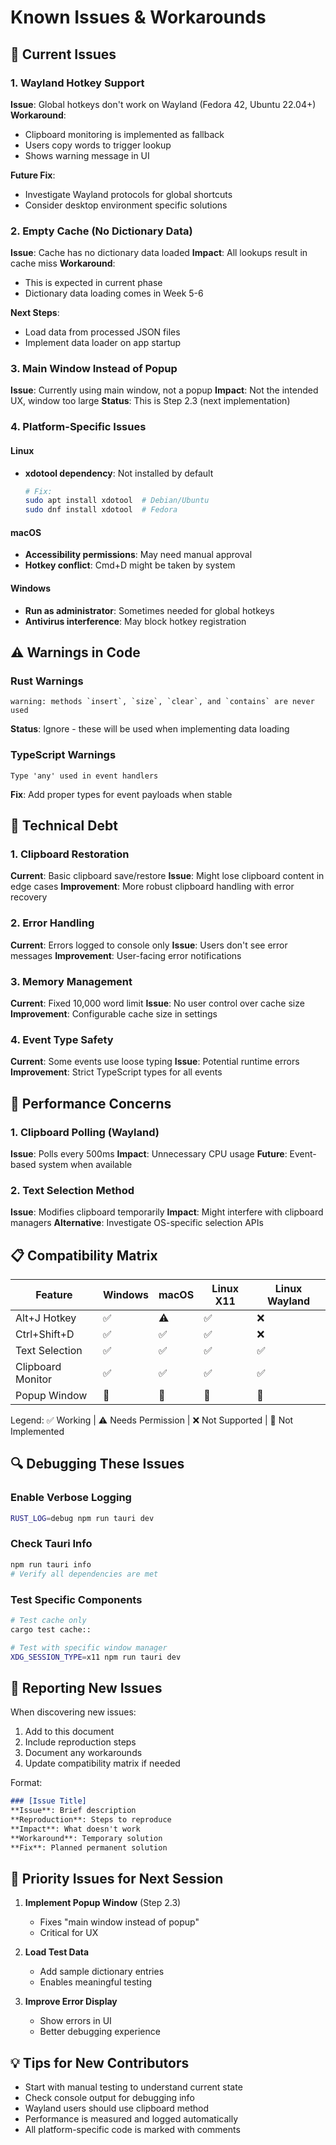 # Known Issues & Workarounds

## 🐛 Current Issues

### 1. Wayland Hotkey Support
**Issue**: Global hotkeys don't work on Wayland (Fedora 42, Ubuntu 22.04+)
**Workaround**: 
- Clipboard monitoring is implemented as fallback
- Users copy words to trigger lookup
- Shows warning message in UI

**Future Fix**: 
- Investigate Wayland protocols for global shortcuts
- Consider desktop environment specific solutions

### 2. Empty Cache (No Dictionary Data)
**Issue**: Cache has no dictionary data loaded
**Impact**: All lookups result in cache miss
**Workaround**: 
- This is expected in current phase
- Dictionary data loading comes in Week 5-6

**Next Steps**:
- Load data from processed JSON files
- Implement data loader on app startup

### 3. Main Window Instead of Popup
**Issue**: Currently using main window, not a popup
**Impact**: Not the intended UX, window too large
**Status**: This is Step 2.3 (next implementation)

### 4. Platform-Specific Issues

#### Linux
- **xdotool dependency**: Not installed by default
  ```bash
  # Fix:
  sudo apt install xdotool  # Debian/Ubuntu
  sudo dnf install xdotool  # Fedora
  ```

#### macOS
- **Accessibility permissions**: May need manual approval
- **Hotkey conflict**: Cmd+D might be taken by system

#### Windows
- **Run as administrator**: Sometimes needed for global hotkeys
- **Antivirus interference**: May block hotkey registration

## ⚠️ Warnings in Code

### Rust Warnings
```
warning: methods `insert`, `size`, `clear`, and `contains` are never used
```
**Status**: Ignore - these will be used when implementing data loading

### TypeScript Warnings
```
Type 'any' used in event handlers
```
**Fix**: Add proper types for event payloads when stable

## 🔧 Technical Debt

### 1. Clipboard Restoration
**Current**: Basic clipboard save/restore
**Issue**: Might lose clipboard content in edge cases
**Improvement**: More robust clipboard handling with error recovery

### 2. Error Handling
**Current**: Errors logged to console only
**Issue**: Users don't see error messages
**Improvement**: User-facing error notifications

### 3. Memory Management
**Current**: Fixed 10,000 word limit
**Issue**: No user control over cache size
**Improvement**: Configurable cache size in settings

### 4. Event Type Safety
**Current**: Some events use loose typing
**Issue**: Potential runtime errors
**Improvement**: Strict TypeScript types for all events

## 🚨 Performance Concerns

### 1. Clipboard Polling (Wayland)
**Issue**: Polls every 500ms
**Impact**: Unnecessary CPU usage
**Future**: Event-based system when available

### 2. Text Selection Method
**Issue**: Modifies clipboard temporarily
**Impact**: Might interfere with clipboard managers
**Alternative**: Investigate OS-specific selection APIs

## 📋 Compatibility Matrix

| Feature | Windows | macOS | Linux X11 | Linux Wayland |
|---------|---------|--------|-----------|---------------|
| Alt+J Hotkey | ✅ | ⚠️ | ✅ | ❌ |
| Ctrl+Shift+D | ✅ | ✅ | ✅ | ❌ |
| Text Selection | ✅ | ✅ | ✅ | ✅ |
| Clipboard Monitor | ✅ | ✅ | ✅ | ✅ |
| Popup Window | 🚧 | 🚧 | 🚧 | 🚧 |

Legend: ✅ Working | ⚠️ Needs Permission | ❌ Not Supported | 🚧 Not Implemented

## 🔍 Debugging These Issues

### Enable Verbose Logging
```bash
RUST_LOG=debug npm run tauri dev
```

### Check Tauri Info
```bash
npm run tauri info
# Verify all dependencies are met
```

### Test Specific Components
```bash
# Test cache only
cargo test cache::

# Test with specific window manager
XDG_SESSION_TYPE=x11 npm run tauri dev
```

## 📝 Reporting New Issues

When discovering new issues:
1. Add to this document
2. Include reproduction steps
3. Document any workarounds
4. Update compatibility matrix if needed

Format:
```markdown
### [Issue Title]
**Issue**: Brief description
**Reproduction**: Steps to reproduce
**Impact**: What doesn't work
**Workaround**: Temporary solution
**Fix**: Planned permanent solution
```

## 🎯 Priority Issues for Next Session

1. **Implement Popup Window** (Step 2.3)
   - Fixes "main window instead of popup"
   - Critical for UX

2. **Load Test Data**
   - Add sample dictionary entries
   - Enables meaningful testing

3. **Improve Error Display**
   - Show errors in UI
   - Better debugging experience

## 💡 Tips for New Contributors

- Start with manual testing to understand current state
- Check console output for debugging info
- Wayland users should use clipboard method
- Performance is measured and logged automatically
- All platform-specific code is marked with comments